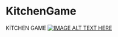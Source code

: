 # KitchenGame
KİTCHEN GAME
[![IMAGE ALT TEXT HERE](https://img.youtube.com/vi/YOUTUBE_VIDEO_ID_HERE/0.jpg)](https://www.youtube.com/watch?v=gbc3d0IXApk)

